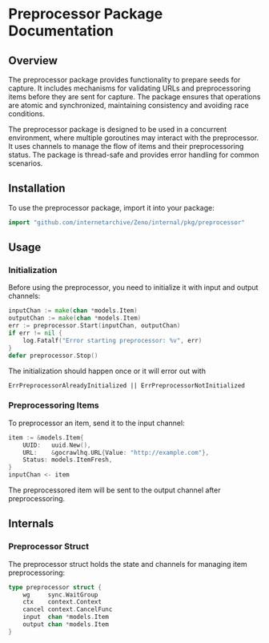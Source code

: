# Preprocessor Package Documentation
## Overview
The preprocessor package provides functionality to prepare seeds for capture. It includes mechanisms for validating URLs and preprocessoring items before they are sent for capture. The package ensures that operations are atomic and synchronized, maintaining consistency and avoiding race conditions.

The preprocessor package is designed to be used in a concurrent environment, where multiple goroutines may interact with the preprocessor. It uses channels to manage the flow of items and their preprocessoring status. The package is thread-safe and provides error handling for common scenarios.

## Installation
To use the preprocessor package, import it into your package:
```go
import "github.com/internetarchive/Zeno/internal/pkg/preprocessor"
```

## Usage
### Initialization
Before using the preprocessor, you need to initialize it with input and output channels:
```go
inputChan := make(chan *models.Item)
outputChan := make(chan *models.Item)
err := preprocessor.Start(inputChan, outputChan)
if err != nil {
    log.Fatalf("Error starting preprocessor: %v", err)
}
defer preprocessor.Stop()
```
The initialization should happen once or it will error out with
```
ErrPreprocessorAlreadyInitialized || ErrPreprocessorNotInitialized
```

### Preprocessoring Items
To preprocessor an item, send it to the input channel:
```go
item := &models.Item{
    UUID:   uuid.New(),
    URL:    &gocrawlhq.URL{Value: "http://example.com"},
    Status: models.ItemFresh,
}
inputChan <- item
```
The preprocessored item will be sent to the output channel after preprocessoring.

## Internals
### Preprocessor Struct
The preprocessor struct holds the state and channels for managing item preprocessoring:
```go
type preprocessor struct {
    wg     sync.WaitGroup
    ctx    context.Context
    cancel context.CancelFunc
    input  chan *models.Item
    output chan *models.Item
}
```